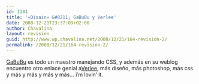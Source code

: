 ```yaml
---
id: 1181
title: '«Disain» &#8211; GaBuBu y Verlee'
date: 2008-12-21T23:37:09+02:00
author: Chavalina
layout: revision
guid: http://www.wp.chavalina.net/2008/12/21/164-revision-2/
permalink: /2008/12/21/164-revision-2/
---
```

<a href="http://www.nv30.com/mt/" target="_blank">GaBuBu</a> es todo un maestro manejando CSS, y además en su weblog encuentro otro enlace genial a<a href="http://veerle.duoh.com/" target="_blank">Verlee</a>, más diseño, más photoshop, más css y más y más y más y más… i&prime;m lovin&prime; it.